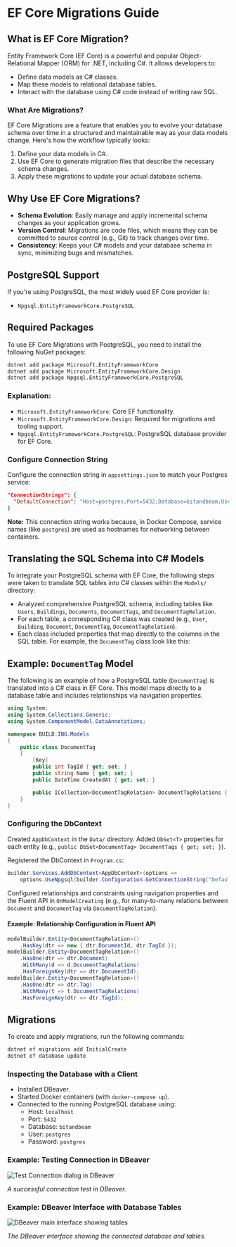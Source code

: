 
# EF Core Migrations Guide

## What is EF Core Migration?

Entity Framework Core (EF Core) is a powerful and popular Object-Relational Mapper (ORM) for .NET, including C#. It allows developers to:

- Define data models as C# classes.
- Map these models to relational database tables.
- Interact with the database using C# code instead of writing raw SQL.

### What Are Migrations?

EF Core Migrations are a feature that enables you to evolve your database schema over time in a structured and maintainable way as your data models change. Here's how the workflow typically looks:

1. Define your data models in C#.
2. Use EF Core to generate migration files that describe the necessary schema changes.
3. Apply these migrations to update your actual database schema.

## Why Use EF Core Migrations?

- **Schema Evolution**: Easily manage and apply incremental schema changes as your application grows.
- **Version Control**: Migrations are code files, which means they can be committed to source control (e.g., Git) to track changes over time.
- **Consistency**: Keeps your C# models and your database schema in sync, minimizing bugs and mismatches.

## PostgreSQL Support

If you're using PostgreSQL, the most widely used EF Core provider is:

- `Npgsql.EntityFrameworkCore.PostgreSQL`

## Required Packages

To use EF Core Migrations with PostgreSQL, you need to install the following NuGet packages:

```bash
dotnet add package Microsoft.EntityFrameworkCore
dotnet add package Microsoft.EntityFrameworkCore.Design
dotnet add package Npgsql.EntityFrameworkCore.PostgreSQL
```

### Explanation:

- `Microsoft.EntityFrameworkCore`: Core EF functionality.
- `Microsoft.EntityFrameworkCore.Design`: Required for migrations and tooling support.
- `Npgsql.EntityFrameworkCore.PostgreSQL`: PostgreSQL database provider for EF Core.
### Configure Connection String

Configure the connection string in `appsettings.json` to match your Postgres service:

```json
"ConnectionStrings": {
  "DefaultConnection": "Host=postgres;Port=5432;Database=bitandbeam;Username=postgres;Password=postgres"
}
```

**Note:** This connection string works because, in Docker Compose, service names (like `postgres`) are used as hostnames for networking between containers.

## Translating the SQL Schema into C# Models

To integrate your PostgreSQL schema with EF Core, the following steps were taken to translate SQL tables into C# classes within the `Models/` directory:

- Analyzed comprehensive PostgreSQL schema, including tables like `Users`, `Buildings`, `Documents`, `DocumentTags`, and `DocumentTagRelation`.
- For each table, a corresponding C# class was created (e.g., `User`, `Building`, `Document`, `DocumentTag`, `DocumentTagRelation`).
- Each class included properties that map directly to the columns in the SQL table. For example, the `DocumentTag` class look like this:

## Example: `DocumentTag` Model

The following is an example of how a PostgreSQL table (`DocumentTag`) is translated into a C# class in EF Core. This model maps directly to a database table and includes relationships via navigation properties.

```csharp
using System;
using System.Collections.Generic;
using System.ComponentModel.DataAnnotations;

namespace BUILD.ING.Models
{
    public class DocumentTag
    {
        [Key]
        public int TagId { get; set; }
        public string Name { get; set; }
        public DateTime CreatedAt { get; set; }

        public ICollection<DocumentTagRelation> DocumentTagRelations { get; set; }
    }
}
```
### Configuring the DbContext

Created `AppDbContext` in the `Data/` directory.
Added `DbSet<T>` properties for each entity (e.g., `public DbSet<DocumentTag> DocumentTags { get; set; }`).

Registered the DbContext in `Program.cs`:

```csharp
builder.Services.AddDbContext<AppDbContext>(options =>
    options.UseNpgsql(builder.Configuration.GetConnectionString("DefaultConnection")));
```

Configured relationships and constraints using navigation properties and the Fluent API in `OnModelCreating` (e.g., for many-to-many relations between `Document` and `DocumentTag` via `DocumentTagRelation`).

#### Example: Relationship Configuration in Fluent API

```csharp
modelBuilder.Entity<DocumentTagRelation>()
    .HasKey(dtr => new { dtr.DocumentId, dtr.TagId });
modelBuilder.Entity<DocumentTagRelation>()
    .HasOne(dtr => dtr.Document)
    .WithMany(d => d.DocumentTagRelations)
    .HasForeignKey(dtr => dtr.DocumentId);
modelBuilder.Entity<DocumentTagRelation>()
    .HasOne(dtr => dtr.Tag)
    .WithMany(t => t.DocumentTagRelations)
    .HasForeignKey(dtr => dtr.TagId);
```

## Migrations

To create and apply migrations, run the following commands:

```bash
dotnet ef migrations add InitialCreate
dotnet ef database update
```

### Inspecting the Database with a Client

* Installed DBeaver.
* Started Docker containers (with `docker-compose up`).
* Connected to the running PostgreSQL database using:
	+ Host: `localhost`
	+ Port: `5432`
	+ Database: `bitandbeam`
	+ User: `postgres`
	+ Password: `postgres`

### Example: Testing Connection in DBeaver

![Test Connection dialog in DBeaver](images/test-connection.png)

_A successful connection test in DBeaver._

### Example: DBeaver Interface with Database Tables

![DBeaver main interface showing tables](images/dbeaver-overview.png)

_The DBeaver interface showing the connected database and tables._


